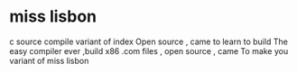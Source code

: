# miss lisbon
c source compile variant of index
Open source , came to learn to build
The easy compiler ever ,build x86
.com files , open source , came
To make you variant of miss lisbon


